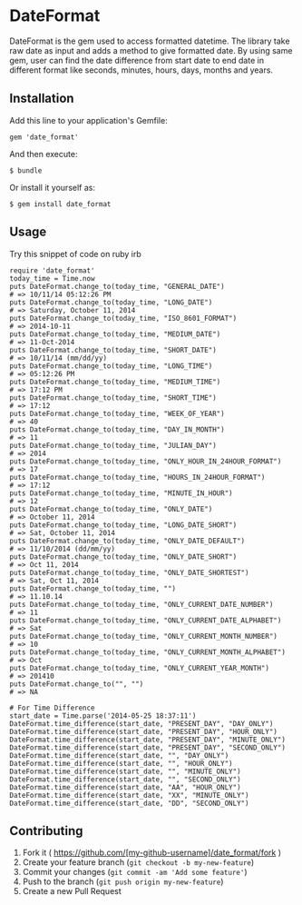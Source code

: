 # DateFormat

DateFormat is the gem used to access formatted datetime. The library take raw date as input and adds a method to give formatted date. By using same gem, user can find the date difference from start date to end date in different format like seconds, minutes, hours, days, months and years.

## Installation

Add this line to your application's Gemfile:

    gem 'date_format'

And then execute:

    $ bundle

Or install it yourself as:

    $ gem install date_format

## Usage

Try this snippet of code on ruby irb

    require 'date_format'
    today_time = Time.now
    puts DateFormat.change_to(today_time, "GENERAL_DATE")                       # => 10/11/14 05:12:26 PM
    puts DateFormat.change_to(today_time, "LONG_DATE")                          # => Saturday, October 11, 2014
    puts DateFormat.change_to(today_time, "ISO_8601_FORMAT")                    # => 2014-10-11
    puts DateFormat.change_to(today_time, "MEDIUM_DATE")                        # => 11-Oct-2014
    puts DateFormat.change_to(today_time, "SHORT_DATE")                         # => 10/11/14 (mm/dd/yy)
    puts DateFormat.change_to(today_time, "LONG_TIME")                          # => 05:12:26 PM
    puts DateFormat.change_to(today_time, "MEDIUM_TIME")                        # => 17:12 PM
    puts DateFormat.change_to(today_time, "SHORT_TIME")                         # => 17:12
    puts DateFormat.change_to(today_time, "WEEK_OF_YEAR")                       # => 40
    puts DateFormat.change_to(today_time, "DAY_IN_MONTH")                       # => 11
    puts DateFormat.change_to(today_time, "JULIAN_DAY")                         # => 2014
    puts DateFormat.change_to(today_time, "ONLY_HOUR_IN_24HOUR_FORMAT")         # => 17
    puts DateFormat.change_to(today_time, "HOURS_IN_24HOUR_FORMAT")             # => 17:12
    puts DateFormat.change_to(today_time, "MINUTE_IN_HOUR")                     # => 12
    puts DateFormat.change_to(today_time, "ONLY_DATE")                          # => October 11, 2014
    puts DateFormat.change_to(today_time, "LONG_DATE_SHORT")                    # => Sat, October 11, 2014
    puts DateFormat.change_to(today_time, "ONLY_DATE_DEFAULT")                  # => 11/10/2014 (dd/mm/yy)
    puts DateFormat.change_to(today_time, "ONLY_DATE_SHORT")                    # => Oct 11, 2014
    puts DateFormat.change_to(today_time, "ONLY_DATE_SHORTEST")                 # => Sat, Oct 11, 2014
    puts DateFormat.change_to(today_time, "")                                   # => 11.10.14
    puts DateFormat.change_to(today_time, "ONLY_CURRENT_DATE_NUMBER")           # => 11
    puts DateFormat.change_to(today_time, "ONLY_CURRENT_DATE_ALPHABET")         # => Sat
    puts DateFormat.change_to(today_time, "ONLY_CURRENT_MONTH_NUMBER")          # => 10
    puts DateFormat.change_to(today_time, "ONLY_CURRENT_MONTH_ALPHABET")        # => Oct
    puts DateFormat.change_to(today_time, "ONLY_CURRENT_YEAR_MONTH")            # => 201410
    puts DateFormat.change_to("", "")                                           # => NA
    
    # For Time Difference
    start_date = Time.parse('2014-05-25 18:37:11')
    DateFormat.time_difference(start_date, "PRESENT_DAY", "DAY_ONLY")
    DateFormat.time_difference(start_date, "PRESENT_DAY", "HOUR_ONLY")
    DateFormat.time_difference(start_date, "PRESENT_DAY", "MINUTE_ONLY")
    DateFormat.time_difference(start_date, "PRESENT_DAY", "SECOND_ONLY")
    DateFormat.time_difference(start_date, "", "DAY_ONLY")
    DateFormat.time_difference(start_date, "", "HOUR_ONLY")
    DateFormat.time_difference(start_date, "", "MINUTE_ONLY")
    DateFormat.time_difference(start_date, "", "SECOND_ONLY")
    DateFormat.time_difference(start_date, "AA", "HOUR_ONLY")
    DateFormat.time_difference(start_date, "XX", "MINUTE_ONLY")
    DateFormat.time_difference(start_date, "DD", "SECOND_ONLY")



## Contributing

1. Fork it ( https://github.com/[my-github-username]/date_format/fork )
2. Create your feature branch (`git checkout -b my-new-feature`)
3. Commit your changes (`git commit -am 'Add some feature'`)
4. Push to the branch (`git push origin my-new-feature`)
5. Create a new Pull Request
